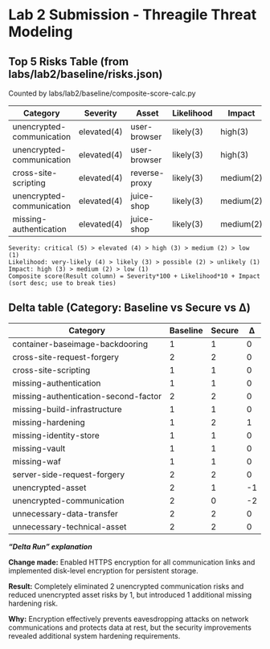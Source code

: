 # Lab 2 Submission - Threagile Threat Modeling


## Top 5 Risks Table (from labs/lab2/baseline/risks.json)

Counted by labs/lab2/baseline/composite-score-calc.py

| Category | Severity | Asset | Likelihood | Impact | Result |
|-----------|---------------------|---------------------|---------------|-----------------------|-----------|
| unencrypted-communication | elevated(4) | user-browser | likely(3) | high(3) | 433 |
| unencrypted-communication | elevated(4) | user-browser | likely(3) | high(3) | 433 |
| cross-site-scripting | elevated(4) | reverse-proxy | likely(3) | medium(2) | 432 |
| unencrypted-communication | elevated(4) | juice-shop | likely(3) | medium(2) | 432 |
| missing-authentication | elevated(4) | juice-shop | likely(3) | medium(2) | 432 |


```
Severity: critical (5) > elevated (4) > high (3) > medium (2) > low (1)
Likelihood: very-likely (4) > likely (3) > possible (2) > unlikely (1)
Impact: high (3) > medium (2) > low (1)
Composite score(Result column) = Severity*100 + Likelihood*10 + Impact (sort desc; use to break ties)
```
## Delta table (Category: Baseline vs Secure vs Δ)

| Category | Baseline | Secure | Δ |
|---|---|---|---|
| container-baseimage-backdooring | 1 | 1 | 0 |
| cross-site-request-forgery | 2 | 2 | 0 |
| cross-site-scripting | 1 | 1 | 0 |
| missing-authentication | 1 | 1 | 0 |
| missing-authentication-second-factor | 2 | 2 | 0 |
| missing-build-infrastructure | 1 | 1 | 0 |
| missing-hardening | 1 | 2 | 1 |
| missing-identity-store | 1 | 1 | 0 |
| missing-vault | 1 | 1 | 0 |
| missing-waf | 1 | 1 | 0 |
| server-side-request-forgery | 2 | 2 | 0 |
| unencrypted-asset | 2 | 1 | -1 |
| unencrypted-communication | 2 | 0 | -2 |
| unnecessary-data-transfer | 2 | 2 | 0 |
| unnecessary-technical-asset | 2 | 2 | 0 |



***“Delta Run” explanation***

**Change made:** Enabled HTTPS encryption for all communication links and implemented disk-level encryption for persistent storage.

**Result:** Completely eliminated 2 unencrypted communication risks and reduced unencrypted asset risks by 1, but introduced 1 additional missing hardening risk.

**Why:** Encryption effectively prevents eavesdropping attacks on network communications and protects data at rest, but the security improvements revealed additional system hardening requirements.